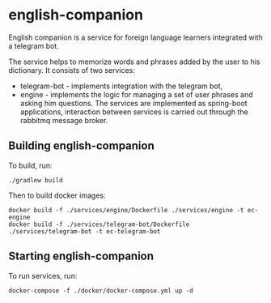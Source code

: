 # english-companion

English companion is a service for foreign language learners integrated with a telegram bot. 

The service helps to memorize words and phrases added by the user to his dictionary. It consists of two services: 
- telegram-bot - implements integration with the telegram bot, 
- engine - implements the logic for managing a set of user phrases and asking him questions. 
The services are implemented as spring-boot applications, interaction between services is carried out through the rabbitmq message broker.

## Building english-companion

To build, run:

    ./gradlew build
    
Then to build docker images:

    docker build -f ./services/engine/Dockerfile ./services/engine -t ec-engine
    docker build -f ./services/telegram-bot/Dockerfile ./services/telegram-bot -t ec-telegram-bot
    
## Starting english-companion

To run services, run:
    
    docker-compose -f ./docker/docker-compose.yml up -d
